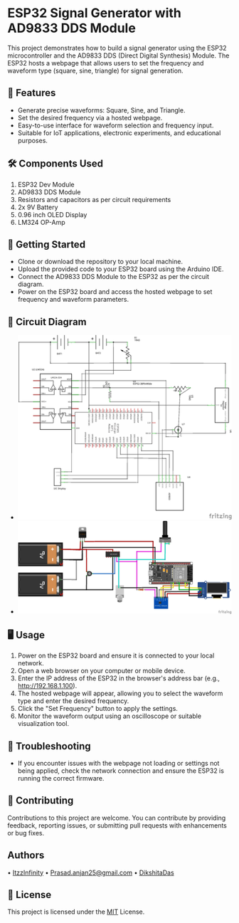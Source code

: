 # ESP32 Signal Generator with AD9833 DDS Module
This project demonstrates how to build a signal generator using the ESP32 microcontroller and the AD9833 DDS (Direct Digital Synthesis) Module. The ESP32 hosts a webpage that allows users to set the frequency and waveform type (square, sine, triangle) for signal generation.

## 🚀 Features
- Generate precise waveforms: Square, Sine, and Triangle.
- Set the desired frequency via a hosted webpage.
- Easy-to-use interface for waveform selection and frequency input.
- Suitable for IoT applications, electronic experiments, and educational purposes.
## 🛠️ Components Used
1. ESP32 Dev Module
2. AD9833 DDS Module
3. Resistors and capacitors as per circuit requirements
4. 2x 9V Battery
5. 0.96 inch OLED Display
6. LM324 OP-Amp
## 🚦 Getting Started
- Clone or download the repository to your local machine.
- Upload the provided code to your ESP32 board using the Arduino IDE.
- Connect the AD9833 DDS Module to the ESP32 as per the circuit diagram.
- Power on the ESP32 board and access the hosted webpage to set frequency and waveform parameters.
## 📌 Circuit Diagram
- ![Schematic](https://github.com/ItzzInfinity/Signal-Generator-Using-ESP32/blob/main/Images/FunctionGen_schem.jpg?raw=true)
- ![Graphical View](https://github.com/ItzzInfinity/Signal-Generator-Using-ESP32/blob/main/Images/FunctionGen_bb.jpg)
## 🖥️ Usage
1. Power on the ESP32 board and ensure it is connected to your local network.
2. Open a web browser on your computer or mobile device.
3. Enter the IP address of the ESP32 in the browser's address bar (e.g., http://192.168.1.100).
4. The hosted webpage will appear, allowing you to select the waveform type and enter the desired frequency.
5. Click the "Set Frequency" button to apply the settings.
6. Monitor the waveform output using an oscilloscope or suitable visualization tool.
## 🔧 Troubleshooting
- If you encounter issues with the webpage not loading or settings not being applied, check the network connection and ensure the ESP32 is running the correct firmware.
## 🌟 Contributing
Contributions to this project are welcome. You can contribute by providing feedback, reporting issues, or submitting pull requests with enhancements or bug fixes.
## Authors
•	[ItzzInfinity](https://www.linkedin.com/in/anjan-prasad-itzzinfinity/)
•	Prasad.anjan25@gmail.com
•	[DikshitaDas](https://github.com/DikshitaDas)
## 📄 License
This project is licensed under the [MIT](https://github.com/ItzzInfinity/Signal-Generator-Using-ESP32/tree/main?tab=MIT-1-ov-file) License.
